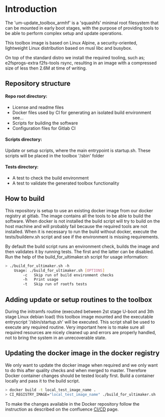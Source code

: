 # Introduction
The 'um-update_toolbox_armhf' is a 'squashfs' minimal root filesystem that can be mounted in early boot stages, with the purpose of providing tools to be able to perform complex setup and update operations. 

This toolbox image is based on Linux Alpine, a security-oriented, lightweight Linux distribution based on musl libc and busybox. 

On top of the standard distro we install the required tooling, such as; e2fsprogs-extra f2fs-tools rsync, resulting in an image with a compressed size of less then 2.6M at time of writing. 

## Repository structure
#### Repo root directory:
- License and readme files
- Docker files used by CI for generating an isolated build environment see...
- Scripts for building the software
- Configuration files for Gitlab CI

#### Scripts directory:

Update or setup scripts, where the main entrypoint is startup.sh. These 
scripts will be placed in the toolbox '/sbin' folder  

#### Tests directory:
- A test to check the build environment
- A test to validate the generated toolbox functionality

## How to build
This repository is setup to use an existing docker image from our docker registry at gitlab. The image contains all the tools to be able to build the software. When docker is not installed the build script will try to build on the host machine and will probably fail because the required tools are not installed. When it is necessary to run the build without docker, execute the tests/buildenv.sh script and see if the environment is missing requirements. 

By default the build script runs an environment check, builds the image and then validates it by running tests. The first and the latter can be disabled. Run the help of the build_for_ultimaker.sh script for usage information:  
```sh
> ./build_for_ultimaker.sh -h
    Usage: ./build_for_ultimaker.sh [OPTIONS]
        -c   Skip run of build environment checks
        -h   Print usage
        -t   Skip run of rootfs tests
```

## Adding update or setup routines to the toolbox
During the initramfs routine (executed between 2st stage U-boot and 3th stage Linux debian load) this toolbox image mounted and the executable entryscript '/sbin/startup.sh' will be executed. This script shall be used to execute any required routine. Very important here is to make sure all required resources are nicely cleaned up and errors are properly handled, not to bring the system in an unrecoverable state. 

## Updating the docker image in the docker registry
We only want to update the docker image when required and we only want to do this after quality checks and when merged to master. Therefore Docker container changes should be tested locally first. Build a container locally and pass it to the build script. 
```sh
> docker build -t local_test_image_name .
> CI_REGISTRY_IMAGE="local_test_image_name" ./build_for_ultimaker.sh
```
To make the changes available in the Docker repository follow the instruction as described on the confluence [CI/CD](https://confluence.ultimaker.com:8443/pages/viewpage.action?pageId=12431561) page.
